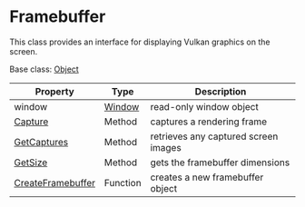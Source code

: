 # Framebuffer

This class provides an interface for displaying Vulkan graphics on the screen.

Base class: [Object](Object)

| Property | Type | Description |
|---|---|---|
| window | [Window](Window.md) | read-only window object |
| [Capture](Framebuffer_Capture.md) | Method | captures a rendering frame |
| [GetCaptures](GetCaptures.md) | Method | retrieves any captured screen images |
| [GetSize](FrameBuffer_GetSize.md) | Method | gets the framebuffer dimensions |
| [CreateFramebuffer](CreateFramebuffer.md) | Function | creates a new framebuffer object |
